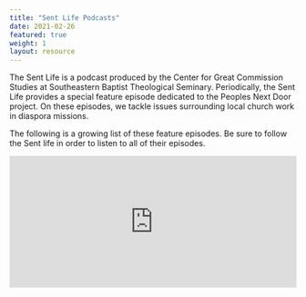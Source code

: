 ```yaml
---
title: "Sent Life Podcasts"
date: 2021-02-26
featured: true
weight: 1
layout: resource
---
```


The Sent Life is a podcast produced by the Center for Great Commission Studies at Southeastern Baptist Theological Seminary. Periodically, the Sent Life provides a special feature episode dedicated to the Peoples Next Door project. On these episodes, we tackle issues surrounding local church work in diaspora missions.

The following is a growing list of these feature episodes. Be sure to follow the Sent life in order to listen to all of their episodes.

<iframe src="https://open.spotify.com/embed-podcast/show/7HmzNpfnTnrT62Vu0M64Zm" width="100%" height="232" frameborder="0" allowtransparency="true" allow="encrypted-media"></iframe>

